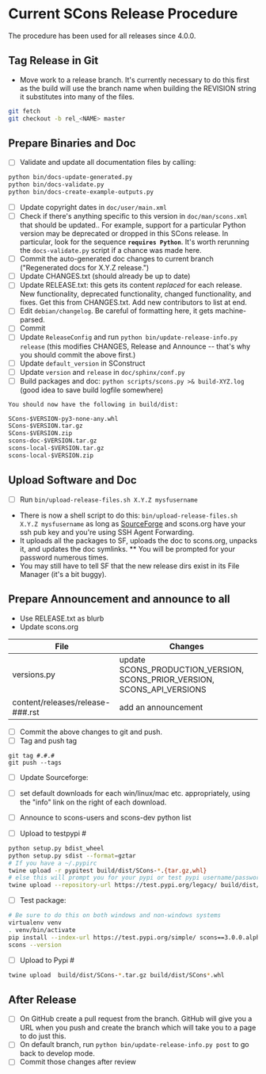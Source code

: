 # Current SCons Release Procedure

The procedure has been used for all releases since 4.0.0. 

## Tag Release in Git

* Move work to a release branch. It's currently necessary to do this first as the build will use the branch name when building the REVISION string it substitutes into many of the files.


```bash
git fetch 
git checkout -b rel_<NAME> master
```


## Prepare Binaries and Doc

- [ ] Validate and update all documentation files by calling: 

```bash
python bin/docs-update-generated.py
python bin/docs-validate.py
python bin/docs-create-example-outputs.py
```

- [ ] Update copyright dates in `doc/user/main.xml`
- [ ] Check if there's anything specific to this version in `doc/man/scons.xml` that should be updated.. For example, support for a particular Python version may be deprecated or dropped in this SCons release. In particular, look for the sequence **`requires Python`**. It's worth rerunning the `docs-validate.py` script if a chance was made here.
- [ ] Commit the auto-generated doc changes to current branch ("Regenerated docs for X.Y.Z release.") 
- [ ] Update CHANGES.txt (should already be up to date) 
- [ ] Update RELEASE.txt: this gets its content *replaced* for each release.  New functionality, deprecated functionality, changed functionality, and fixes.  Get this from CHANGES.txt.  Add new contributors to list at end. 
- [ ] Edit `debian/changelog`. Be careful of formatting here, it gets machine-parsed. 
- [ ] Commit 
- [ ] Update `ReleaseConfig` and run `python bin/update-release-info.py release` (this modifies CHANGES, Release and Announce -- that's why you should commit the above first.) 
- [ ] Update `default_version` in SConstruct
- [ ] Update `version` and `release` in `doc/sphinx/conf.py`
- [ ] Build packages and doc: `python scripts/scons.py >& build-XYZ.log` (good idea to save build logfile somewhere) 

```txt
You should now have the following in build/dist: 

SCons-$VERSION-py3-none-any.whl
SCons-$VERSION.tar.gz
SCons-$VERSION.zip
scons-doc-$VERSION.tar.gz
scons-local-$VERSION.tar.gz
scons-local-$VERSION.zip

```


## Upload Software and Doc
- [ ] Run `bin/upload-release-files.sh X.Y.Z mysfusername`

* There is now a shell script to do this: `bin/upload-release-files.sh X.Y.Z mysfusername` as long as [SourceForge](SourceForge) and scons.org have your ssh pub key and you're using SSH Agent Forwarding. 
* It uploads all the packages to SF, uploads the doc to scons.org, unpacks it, and updates the doc symlinks.
** You will be prompted for your password numerous times. 
* You may still have to tell SF that the new release dirs exist in its File Manager (it's a bit buggy). 

## Prepare Announcement and announce to all

* Use RELEASE.txt as blurb 
* Update scons.org


| File   | Changes  |
|---|---|
| versions.py  | update SCONS_PRODUCTION_VERSION, SCONS_PRIOR_VERSION, SCONS_API_VERSIONS  |
| content/releases/release-###.rst | add an announcement |


- [ ] Commit the above changes to git and push. 
- [ ] Tag and push tag

```
git tag #.#.#
git push --tags
```

- [ ] Update Sourceforge: 
- [ ] set default downloads for each win/linux/mac etc. appropriately, using the "info" link on the right of each download. 
- [ ] Announce to scons-users and scons-dev python list


- [ ] Upload to testpypi #

```bash
python setup.py bdist_wheel
python setup.py sdist --format=gztar
# If you have a ~/.pypirc
twine upload -r pypitest build/dist/SCons-*.{tar.gz,whl}
# else this will prompt you for your pypi or test pypi username/password
twine upload --repository-url https://test.pypi.org/legacy/ build/dist/SCons-*.{tar.gz,whl}
```

- [ ] Test package:

```bash
# Be sure to do this on both windows and non-windows systems
virtualenv venv
. venv/bin/activate
pip install --index-url https://test.pypi.org/simple/ scons==3.0.0.alpha.20170821
scons --version
```

- [ ] Upload to Pypi #

```bash
twine upload  build/dist/SCons-*.tar.gz build/dist/SCons*.whl
```

## After Release

- [ ] On GitHub create a pull request from the branch. GitHub will give you a URL when you push and create the branch which will take you to a page to do just this.
- [ ] On default branch, run `python bin/update-release-info.py post` to go back to develop mode. 
- [ ] Commit those changes after review 

